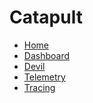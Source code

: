 <!-- Copyright 2015 The Chromium Authors. All rights reserved.
     Use of this source code is governed by a BSD-style license that can be
     found in the LICENSE file.
-->

<!--
navbar.md has to be in the root of a repo.
For documentation on format, see
https://gerrit.googlesource.com/gitiles/+/master/Documentation/markdown.md#Navigation-bar
-->

# Catapult

* [Home](/README.md)
* [Dashboard](/dashboard/README.md)
* [Devil](/devil/README.md)
* [Telemetry](/telemetry/README.md)
* [Tracing](/tracing/README.md)

[home]: /README.md
[logo]: /tracing/images/third-trace-viewer-circle-blue.png
